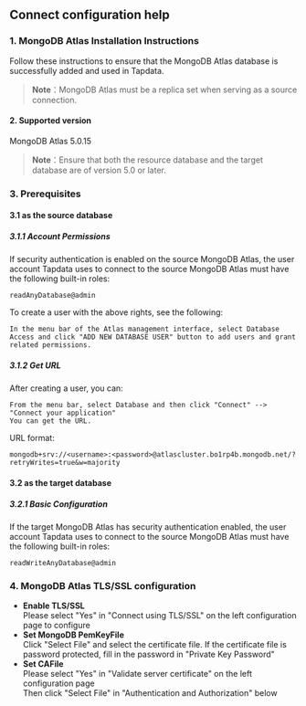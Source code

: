 ## **Connect configuration help**
###  **1. MongoDB Atlas Installation Instructions**
Follow these instructions to ensure that the MongoDB Atlas database is successfully added and used in Tapdata.
>**Note**：MongoDB Atlas must be a replica set when serving as a source connection.
#### **2. Supported version**
MongoDB Atlas 5.0.15
>**Note**：Ensure that both the resource database and the target database are of version 5.0 or later.
###  **3. Prerequisites**
#### **3.1 as the source database**
##### **3.1.1 Account Permissions**
If security authentication is enabled on the source MongoDB Atlas, the user account Tapdata uses to connect to the source MongoDB Atlas must have the following built-in roles:
```
readAnyDatabase@admin
```
To create a user with the above rights, see the following:
```
In the menu bar of the Atlas management interface, select Database Access and click "ADD NEW DATABASE USER" button to add users and grant related permissions.
```
##### **3.1.2 Get URL**
After creating a user, you can:
```
From the menu bar, select Database and then click "Connect" --> "Connect your application"
You can get the URL.
```
URL format:
```
mongodb+srv://<username>:<password>@atlascluster.bo1rp4b.mongodb.net/?retryWrites=true&w=majority
```
#### **3.2 as the target database**
#####  **3.2.1 Basic Configuration**
If the target MongoDB Atlas has security authentication enabled, the user account Tapdata uses to connect to the source MongoDB Atlas must have the following built-in roles:
```
readWriteAnyDatabase@admin
```
### **4.  MongoDB Atlas TLS/SSL configuration**
- **Enable TLS/SSL**<br>
Please select "Yes" in "Connect using TLS/SSL" on the left configuration page to configure<br>
- **Set MongoDB PemKeyFile**<br>
Click "Select File" and select the certificate file. If the certificate file is password protected, fill in the password in "Private Key Password"<br>
- **Set CAFile**<br>
Please select "Yes" in "Validate server certificate" on the left configuration page<br>
Then click "Select File" in "Authentication and Authorization" below<br>